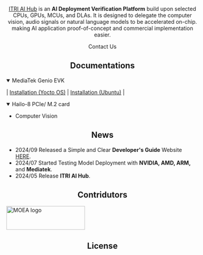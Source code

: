 <div align="center">
  
  [ITRI AI Hub](https://e-aihub.dev/) is an **AI Deployment Verification Platform** build upon selected CPUs, GPUs, MCUs, and DLAs. It is designed to delegate the computer vision, audio signals or natural language models to be accelerated on-chip. making AI application proof-of-concept and commercial implementation easier.

Contact Us

</div>

## <div align="center">Documentations</div>

<details open>
<summary>MediaTek Genio EVK</summary>
  
  | [Installation (Yocto OS)](https://docs.ultralytics.com/zh) | [Installation (Ubuntu)](https://docs.ultralytics.com/zh) |

</details>

<details open>
<summary>Hailo-8 PCIe/ M.2 card</summary>
  
* Computer Vision

</details>

## <div align="center">News</div>

* 2024/09 Released a Simple and Clear **Developer's Guide** Website [HERE](https://r300-ai.github.io/ITRI-AI-Hub/).
* 2024/07 Started Testing Model Deployment with **NVIDIA, AMD, ARM,** and **Mediatek**.
* 2024/05 Release **ITRI AI Hub**.
  
## <div align="center">Contridutors</div>

<a href="https://www.ey.gov.tw/File/B8B426A05E026782" target="AI晶片異質整合模組前瞻製造平台計畫"><img src="https://odas.ida.gov.tw/logo.png" alt="MOEA logo" height="62" width="206"></a>

## <div align="center">License</div>

